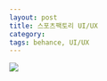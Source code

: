 ```yaml
---
layout: post
title: 스포츠팩토리 UI/UX
category:
tags: behance, UI/UX
---
```

<img src ="https://mir-s3-cdn-cf.behance.net/project_modules/max_1200/0c226465531993.5af7bc6b2808a.jpg"/>
